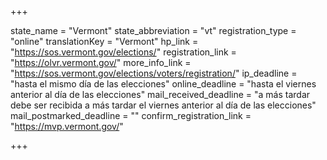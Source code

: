 +++

state_name = "Vermont"
state_abbreviation = "vt"
registration_type = "online"
translationKey = "Vermont"
hp_link = "https://sos.vermont.gov/elections/"
registration_link = "https://olvr.vermont.gov/"
more_info_link = "https://sos.vermont.gov/elections/voters/registration/"
ip_deadline = "hasta el mismo día de las elecciones"
online_deadline = "hasta el viernes anterior al día de las elecciones"
mail_received_deadline = "a más tardar debe ser recibida a más tardar el viernes anterior al día de las elecciones"
mail_postmarked_deadline = ""
confirm_registration_link = "https://mvp.vermont.gov/"

+++